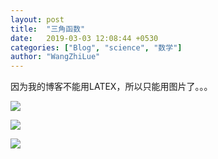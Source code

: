 ```yaml
---
layout: post
title:  "三角函数"
date:   2019-03-03 12:08:44 +0530
categories: ["Blog", "science", "数学"]
author: "WangZhiLue"
---
```


因为我的博客不能用LATEX，所以只能用图片了。。。

![](http://img.ex-jason.pw/images/2019/03/03/_00.png)

![](http://img.ex-jason.pw/images/2019/03/03/_01.png)

![](http://img.ex-jason.pw/images/2019/03/03/_02.png)
